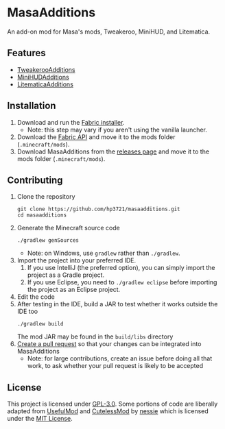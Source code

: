 # MasaAdditions
An add-on mod for Masa's mods, Tweakeroo, MiniHUD, and Litematica.

## Features
 - [TweakerooAdditions](https://github.com/hp3721/masaadditions/wiki/TweakerooAdditions)
 - [MiniHUDAdditions](https://github.com/hp3721/masaadditions/wiki/MiniHUDAdditions)
 - [LitematicaAdditions](https://github.com/hp3721/masaadditions/wiki/LitematicaAdditions)

## Installation
1. Download and run the [Fabric installer](https://fabricmc.net/use).
   - Note: this step may vary if you aren't using the vanilla launcher.
1. Download the [Fabric API](https://minecraft.curseforge.com/projects/fabric) and move it to the mods folder (`.minecraft/mods`).
1. Download MasaAdditions from the [releases page](https://github.com/hp3721/masaadditions/releases) and move it to the mods folder (`.minecraft/mods`).

## Contributing
1. Clone the repository
   ```
   git clone https://github.com/hp3721/masaadditions.git
   cd masaadditions
   ```
1. Generate the Minecraft source code
   ```
   ./gradlew genSources
   ```
   - Note: on Windows, use `gradlew` rather than `./gradlew`.
1. Import the project into your preferred IDE.
   1. If you use IntelliJ (the preferred option), you can simply import the project as a Gradle project.
   1. If you use Eclipse, you need to `./gradlew eclipse` before importing the project as an Eclipse project.
1. Edit the code
1. After testing in the IDE, build a JAR to test whether it works outside the IDE too
   ```
   ./gradlew build
   ```
   The mod JAR may be found in the `build/libs` directory
1. [Create a pull request](https://help.github.com/en/articles/creating-a-pull-request) so that your changes can be integrated into MasaAdditions
   - Note: for large contributions, create an issue before doing all that work, to ask whether your pull request is likely to be accepted

## License
This project is licensed under [GPL-3.0](https://github.com/hp3721/masaadditions/LICENSE). Some portions of code are liberally adapted from [UsefulMod](https://github.com/Nessiesson/UsefulMod) and [CutelessMod](https://github.com/Nessiesson/CutelessMod) by [nessie](https://github.com/Nessiesson) which is licensed under the [MIT License](https://github.com/hp3721/masaadditions/blob/master/LICENSE_MIT).

